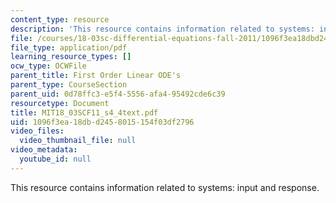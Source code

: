 ```yaml
---
content_type: resource
description: 'This resource contains information related to systems: input and response.'
file: /courses/18-03sc-differential-equations-fall-2011/1096f3ea18dbd2458015154f03df2796_MIT18_03SCF11_s4_4text.pdf
file_type: application/pdf
learning_resource_types: []
ocw_type: OCWFile
parent_title: First Order Linear ODE's
parent_type: CourseSection
parent_uid: 0d78ffc3-e5f4-5556-afa4-95492cde6c39
resourcetype: Document
title: MIT18_03SCF11_s4_4text.pdf
uid: 1096f3ea-18db-d245-8015-154f03df2796
video_files:
  video_thumbnail_file: null
video_metadata:
  youtube_id: null
---
```

This resource contains information related to systems: input and response.